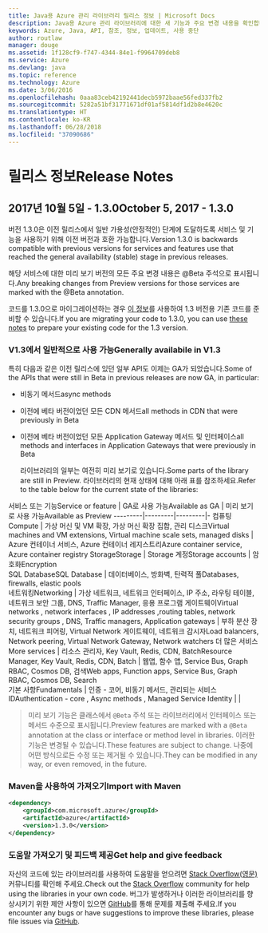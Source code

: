 ```yaml
---
title: Java용 Azure 관리 라이브러리 릴리스 정보 | Microsoft Docs
description: Java용 Azure 관리 라이브러리에 대한 새 기능과 주요 변경 내용을 확인합니다.
keywords: Azure, Java, API, 참조, 정보, 업데이트, 사용 중단
author: routlaw
manager: douge
ms.assetid: 1f128cf9-f747-4344-84e1-f9964709deb8
ms.service: Azure
ms.devlang: java
ms.topic: reference
ms.technology: Azure
ms.date: 3/06/2016
ms.openlocfilehash: 0aaa83ceb42192441decb5972baae56fed337fb2
ms.sourcegitcommit: 5282a51bf31771671df01af5814df1d2b8e4620c
ms.translationtype: HT
ms.contentlocale: ko-KR
ms.lasthandoff: 06/28/2018
ms.locfileid: "37090686"
---
```

# <a name="release-notes"></a><span data-ttu-id="8da2d-104">릴리스 정보</span><span class="sxs-lookup"><span data-stu-id="8da2d-104">Release Notes</span></span> 

## <a name="october-5-2017---130"></a><span data-ttu-id="8da2d-105">2017년 10월 5일 - 1.3.0</span><span class="sxs-lookup"><span data-stu-id="8da2d-105">October 5, 2017 - 1.3.0</span></span> 

<span data-ttu-id="8da2d-106">버전 1.3.0은 이전 릴리스에서 일반 가용성(안정적인) 단계에 도달하도록 서비스 및 기능을 사용하기 위해 이전 버전과 호환 가능합니다.</span><span class="sxs-lookup"><span data-stu-id="8da2d-106">Version 1.3.0 is backwards compatible with previous versions for services and features use that reached the general availability (stable) stage in previous releases.</span></span>

<span data-ttu-id="8da2d-107">해당 서비스에 대한 미리 보기 버전의 모든 주요 변경 내용은 @Beta 주석으로 표시됩니다.</span><span class="sxs-lookup"><span data-stu-id="8da2d-107">Any breaking changes from Preview versions for those services are marked with the @Beta annotation.</span></span>

<span data-ttu-id="8da2d-108">코드를 1.3.0으로 마이그레이션하는 경우 [이 정보](https://github.com/Azure/azure-sdk-for-java/blob/master/notes/prepare-for-1.3.0.md)를 사용하여 1.3 버전용 기존 코드를 준비할 수 있습니다.</span><span class="sxs-lookup"><span data-stu-id="8da2d-108">If you are migrating your code to 1.3.0, you can use [these notes](https://github.com/Azure/azure-sdk-for-java/blob/master/notes/prepare-for-1.3.0.md) to prepare your existing code for the 1.3 version.</span></span>

### <a name="generally-availabile-in-v13"></a><span data-ttu-id="8da2d-109">V1.3에서 일반적으로 사용 가능</span><span class="sxs-lookup"><span data-stu-id="8da2d-109">Generally availabile in V1.3</span></span>

<span data-ttu-id="8da2d-110">특히 다음과 같은 이전 릴리스에 있던 일부 API도 이제는 GA가 되었습니다.</span><span class="sxs-lookup"><span data-stu-id="8da2d-110">Some of the APIs that were still in Beta in previous releases are now GA, in particular:</span></span>

- <span data-ttu-id="8da2d-111">비동기 메서드</span><span class="sxs-lookup"><span data-stu-id="8da2d-111">async methods</span></span>
- <span data-ttu-id="8da2d-112">이전에 베타 버전이었던 모든 CDN 메서드</span><span class="sxs-lookup"><span data-stu-id="8da2d-112">all methods in CDN that were previously in Beta</span></span>
- <span data-ttu-id="8da2d-113">이전에 베타 버전이었던 모든 Application Gateway 메서드 및 인터페이스</span><span class="sxs-lookup"><span data-stu-id="8da2d-113">all methods and interfaces in Application Gateways that were previously in Beta</span></span>

  <span data-ttu-id="8da2d-114">라이브러리의 일부는 여전히 미리 보기로 있습니다.</span><span class="sxs-lookup"><span data-stu-id="8da2d-114">Some parts of the library are still in Preview.</span></span> <span data-ttu-id="8da2d-115">라이브러리의 현재 상태에 대해 아래 표를 참조하세요.</span><span class="sxs-lookup"><span data-stu-id="8da2d-115">Refer to the table below for the current state of the libraries:</span></span>

<span data-ttu-id="8da2d-116">서비스 또는 기능</span><span class="sxs-lookup"><span data-stu-id="8da2d-116">Service or feature</span></span> | <span data-ttu-id="8da2d-117">GA로 사용 가능</span><span class="sxs-lookup"><span data-stu-id="8da2d-117">Available as GA</span></span> | <span data-ttu-id="8da2d-118">미리 보기로 사용 가능</span><span class="sxs-lookup"><span data-stu-id="8da2d-118">Available as Preview</span></span> 
---------|---------|---------|-
<span data-ttu-id="8da2d-119">컴퓨팅</span><span class="sxs-lookup"><span data-stu-id="8da2d-119">Compute</span></span>  | <span data-ttu-id="8da2d-120">가상 머신 및 VM 확장, 가상 머신 확장 집합, 관리 디스크</span><span class="sxs-lookup"><span data-stu-id="8da2d-120">Virtual machines and VM extensions, Virtual machine scale sets, managed disks</span></span>   | <span data-ttu-id="8da2d-121">Azure 컨테이너 서비스, Azure 컨테이너 레지스트리</span><span class="sxs-lookup"><span data-stu-id="8da2d-121">Azure container service, Azure container registry</span></span> 
<span data-ttu-id="8da2d-122">Storage</span><span class="sxs-lookup"><span data-stu-id="8da2d-122">Storage</span></span>   |  <span data-ttu-id="8da2d-123">Storage 계정</span><span class="sxs-lookup"><span data-stu-id="8da2d-123">Storage accounts</span></span>       |    <span data-ttu-id="8da2d-124">암호화</span><span class="sxs-lookup"><span data-stu-id="8da2d-124">Encryption</span></span>     
<span data-ttu-id="8da2d-125">SQL Database</span><span class="sxs-lookup"><span data-stu-id="8da2d-125">SQL Database</span></span>  | <span data-ttu-id="8da2d-126">데이터베이스, 방화벽, 탄력적 풀</span><span class="sxs-lookup"><span data-stu-id="8da2d-126">Databases, firewalls, elastic pools</span></span>              
<span data-ttu-id="8da2d-127">네트워킹</span><span class="sxs-lookup"><span data-stu-id="8da2d-127">Networking</span></span>    |  <span data-ttu-id="8da2d-128">가상 네트워크, 네트워크 인터페이스, IP 주소, 라우팅 테이블, 네트워크 보안 그룹, DNS, Traffic Manager, 응용 프로그램 게이트웨이</span><span class="sxs-lookup"><span data-stu-id="8da2d-128">Virtual networks , network interfaces , IP addresses ,routing tables, network security groups , DNS, Traffic managers, Application gateways</span></span>  |    <span data-ttu-id="8da2d-129">부하 분산 장치, 네트워크 피어링, Virtual Network 게이트웨이, 네트워크 감시자</span><span class="sxs-lookup"><span data-stu-id="8da2d-129">Load balancers, Network peering, Virtual Network Gateway, Network watchers</span></span> 
<span data-ttu-id="8da2d-130">더 많은 서비스</span><span class="sxs-lookup"><span data-stu-id="8da2d-130">More services</span></span>    |  <span data-ttu-id="8da2d-131">리소스 관리자, Key Vault, Redis, CDN, Batch</span><span class="sxs-lookup"><span data-stu-id="8da2d-131">Resource Manager, Key Vault, Redis,  CDN, Batch</span></span>       |  <span data-ttu-id="8da2d-132">웹앱, 함수 앱, Service Bus, Graph RBAC, Cosmos DB, 검색</span><span class="sxs-lookup"><span data-stu-id="8da2d-132">Web apps, Function apps, Service Bus, Graph RBAC, Cosmos DB, Search</span></span>  
<span data-ttu-id="8da2d-133">기본 사항</span><span class="sxs-lookup"><span data-stu-id="8da2d-133">Fundamentals</span></span>     |   <span data-ttu-id="8da2d-134">인증 - 코어, 비동기 메서드, 관리되는 서비스 ID</span><span class="sxs-lookup"><span data-stu-id="8da2d-134">Authentication - core , Async methods , Managed Service Identity</span></span>      |      |

> <span data-ttu-id="8da2d-135">미리 보기 기능은 클래스에서 `@Beta` 주석 또는 라이브러리에서 인터페이스 또는 메서드 수준으로 표시됩니다.</span><span class="sxs-lookup"><span data-stu-id="8da2d-135">Preview features are marked with a `@Beta` annotation at the class or interface or method level in libraries.</span></span> <span data-ttu-id="8da2d-136">이러한 기능은 변경될 수 있습니다.</span><span class="sxs-lookup"><span data-stu-id="8da2d-136">These features are subject to change.</span></span> <span data-ttu-id="8da2d-137">나중에 어떤 방식으로든 수정 또는 제거될 수 있습니다.</span><span class="sxs-lookup"><span data-stu-id="8da2d-137">They can be modified in any way, or even removed, in the future.</span></span>

### <a name="import-with-maven"></a><span data-ttu-id="8da2d-138">Maven을 사용하여 가져오기</span><span class="sxs-lookup"><span data-stu-id="8da2d-138">Import with Maven</span></span>

```XML
<dependency>
    <groupId>com.microsoft.azure</groupId>
    <artifactId>azure</artifactId>
    <version>1.3.0</version>
</dependency>
```

### <a name="get-help-and-give-feedback"></a><span data-ttu-id="8da2d-139">도움말 가져오기 및 피드백 제공</span><span class="sxs-lookup"><span data-stu-id="8da2d-139">Get help and give feedback</span></span>

<span data-ttu-id="8da2d-140">자신의 코드에 있는 라이브러리를 사용하여 도움말을 얻으려면 [Stack Overflow(영문)](http://stackoverflow.com/questions/tagged/azure-java-sdk) 커뮤니티를 확인해 주세요.</span><span class="sxs-lookup"><span data-stu-id="8da2d-140">Check out the [Stack Overflow](http://stackoverflow.com/questions/tagged/azure-java-sdk) community for help using the libraries in your own code.</span></span> <span data-ttu-id="8da2d-141">버그가 발생하거나 이러한 라이브러리를 향상시키기 위한 제안 사항이 있으면 [GitHub](https://github.com/Azure/azure-sdk-for-java/issues)를 통해 문제를 제출해 주세요.</span><span class="sxs-lookup"><span data-stu-id="8da2d-141">If you encounter any bugs or have suggestions to improve these libraries, please file issues via [GitHub](https://github.com/Azure/azure-sdk-for-java/issues).</span></span>


